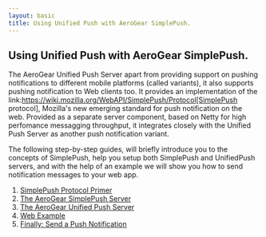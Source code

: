```yaml
---
layout: basic
title: Using Unified Push with AeroGear SimplePush.
---
```


## Using Unified Push with AeroGear SimplePush.

The AeroGear Unified Push Server apart from providing support on pushing notifications to different mobile platforms (called variants), it also supports pushing notification to Web clients too. It provides an implementation of the link:https://wiki.mozilla.org/WebAPI/SimplePush/Protocol[SimplePush protocol], Mozilla's new emerging standard for push notification on the web. Provided as a separate server component, based on Netty for high perfomance messagging throughput, it integrates closely with the Unified Push Server as another push notification variant.

The following step-by-step guides, will briefly introduce you to the concepts of SimplePush, help you setup both SimplePush and UnifiedPush servers, and with the help of an example we will show you how to send notification messages to your web app.

1. [SimplePush Protocol Primer](simplepush-primer)
2. [The AeroGear SimplePush Server](simplepush-server)
3. [The AeroGear Unified Push Server](unified-push-server)
4. [Web Example](web-app)
5. [Finally: Send a Push Notification](send-push)
